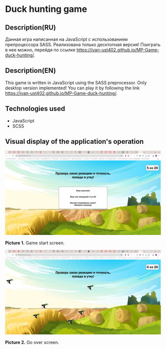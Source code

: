 # Duck hunting game 
## Description(RU)
Данная игра написанная на JavaScript с использованием препроцессора SASS. Реализована только десктопная версия! Поиграть в нее можно, перейдя по ссылке https://ivan-ust402.github.io/MP-Game-duck-hunting/. 
## Description(EN)
This game is written in JavaScript using the SASS preprocessor. Only desktop version implemented! You can play it by following the link https://ivan-ust402.github.io/MP-Game-duck-hunting/.

## Technologies used
* JavaScript
* SCSS

## Visual display of the application's operation
![Picture 1](./img/project_description/2024-07-24_18-45-14.png)

**Picture 1.** Game start screen.

![Picture 2](./img/project_description/2024-07-24_18-43-16.png)

**Picture 2.** Go over screen.
